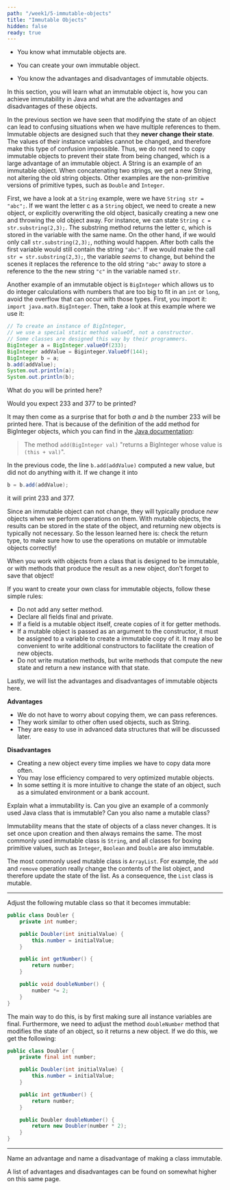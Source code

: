 ```yaml
---
path: "/week1/5-immutable-objects"
title: "Immutable Objects"
hidden: false
ready: true
---
```


<text-box variant='learningObjectives' name='Learning Objectives'>

- You know what immutable objects are.

- You can create your own immutable object.

- You know the advantages and disadvantages of immutable objects.

</text-box>

In this section, you will learn what an immutable object is, how you can achieve immutability in Java and what are the advantages and disadvantages of these objects.

In the previous section we have seen that modifying the state of an object can lead to confusing situations when we have multiple references to them.
Immutable objects are designed such that they **never change their state**. The values of their instance variables cannot be changed, and therefore make this type of confusion impossible.
Thus, we do not need to copy immutable objects to prevent their state from being changed, which is a large advantage of an immutable object. A String is an example of an immutable object. When concatenating two strings, we get a new String, not altering the old string objects. Other examples are the non-primitive versions of primitive types, such as `Double` and `Integer`.

First, we have a look at a `String` example, were we have `String str = "abc";`.
If we want the letter c as a `String` object, we need to create a new object, or explicitly overwriting the old object, basically creating a new one and throwing the old object away.
For instance, we can state `String c = str.substring(2,3);`.
The substring method returns the letter c, which is stored in the variable with the same name.
On the other hand, if we would only call `str.substring(2,3);`, nothing would happen.
After both calls the first variable would still contain the string `"abc"`.
If we would make the call `str = str.substring(2,3);`, the variable _seems_ to change, but behind the scenes it replaces the reference to the old string `"abc"` away to store a reference to the the new string `"c"` in the variable named `str`.

<Exercise title="BigInteger">

Another example of an immutable object is `BigInteger` which allows us to do integer calculations with numbers that are too big to fit in an `int` or `long`,
avoid the overflow that can occur with those types.
First, you import it: `import java.math.BigInteger`. Then, take a look at this example where we use it:

```java
// To create an instance of BigInteger,
// we use a special static method valueOf, not a constructor.
// Some classes are designed this way by their programmers.
BigInteger a = BigInteger.valueOf(233);
BigInteger addValue = Biginteger.ValueOf(144);
BigInteger b = a;
b.add(addValue);
System.out.println(a);
System.out.println(b);
```

What do you will be printed here?

<Solution>

Would you expect 233 and 377 to be printed?

It may then come as a surprise that for both _a_ and _b_ the number 233 will be printed here. That is because of the definition of the add method for BigInteger objects, which you can find in the [Java documentation](https://docs.oracle.com/javase/8/docs/api/java/math/BigInteger.html):

> The method `add(BigInteger val)` "returns a BigInteger whose value is `(this + val)`".

In the previous code, the line `b.add(addValue)` computed a new value, but did not do anything with it. If we change it into

```java
b = b.add(addValue);
```

it will print 233 and 377.

Since an immutable object can not change, they will typically produce *new* objects when we perform operations on them.
With mutable objects, the results can be stored in the state of the object, and returning new objects is typically not
necessary. So the lesson learned here is: check the return type, to make sure how to use the operations on mutable or immutable objects correctly!

</Solution>


</Exercise>


<text-box variant="hint" name="Store immutable values">
When you work with objects from a class that is designed to be immutable, or with methods that produce the result
as a new object, don't forget to save that object!
</text-box>

If you want to create your own class for immutable objects, follow these simple rules:
- Do not add any setter method.
- Declare all fields final and private.
- If a field is a mutable object itself, create copies of it for getter methods.
- If a mutable object is passed as an argument to the constructor, it must be assigned to a variable to create a immutable copy of it. It may also be convenient to write additional constructors to facilitate the creation of new objects.
- Do not write mutation methods, but write methods that compute the new state and return a new instance with that state.

Lastly, we will list the advantages and disadvantages of immutable objects here.

<text-box name="Advantages and Disadvantages">

**Advantages**
- We do not have to worry about copying them, we can pass references.
- They work similar to other often used objects, such as String.
- They are easy to use in advanced data structures that will be discussed later.

**Disadvantages**
- Creating a new object every time implies we have to copy data more often.
- You may lose efficiency compared to very optimized mutable objects.
- In some setting it is more intuitive to change the state of an object, such as a simulated environment or a bank account.

</text-box>



<Exercise title="Test your knowledge">

Explain what a immutability is. Can you give an example of a commonly used Java class that is immutable? Can you also
name a mutable class?

<Solution>

Immutability means that the state of objects of a class never changes. It is set once upon creation and then
always remains the same. The most commonly used immutable class is `String`, and all classes for boxing
primitive values, such as `Integer`, `Boolean` and `Double` are also immutable.

The most commonly used mutable class is `ArrayList`. For example, the `add` and `remove` operation really change
the contents of the list object, and therefore update the state of the list. As a consequence, the `List` class
is mutable.

</Solution>

---

Adjust the following mutable class so that it becomes immutable:

```java
public class Doubler {
    private int number;

    public Doubler(int initialValue) {
        this.number = initialValue;
    }

    public int getNumber() {
        return number;
    }

    public void doubleNumber() {
        number *= 2;
    }
}
```

<Solution>

The main way to do this, is by first making sure all instance variables are final.
Furthermore, we need to adjust the method `doubleNumber` method that modifies the
state of an object, so it returns a new object. If we do this, we get the following:

```java
public class Doubler {
    private final int number;

    public Doubler(int initialValue) {
        this.number = initialValue;
    }

    public int getNumber() {
        return number;
    }

    public Doubler doubleNumber() {
        return new Doubler(number * 2);
    }
}
```

</Solution>

---

Name an advantage and name a disadvantage of making a class immutable.

<Solution>

A list of advantages and disadvantages can be found on somewhat higher on this same page.

</Solution>

</Exercise>
